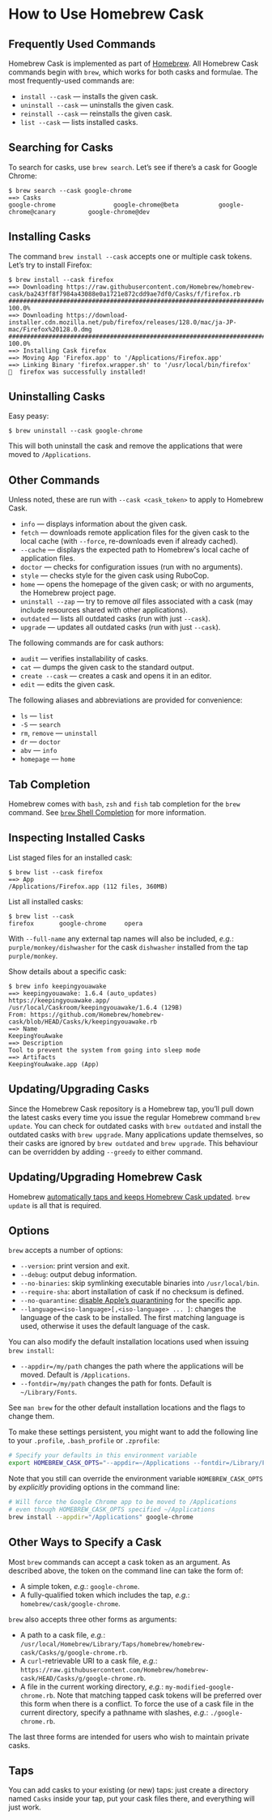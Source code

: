 # How to Use Homebrew Cask

## Frequently Used Commands

Homebrew Cask is implemented as part of [Homebrew](https://brew.sh). All Homebrew Cask commands begin with `brew`, which works for both casks and formulae. The most frequently-used commands are:

* `install --cask` — installs the given cask.
* `uninstall --cask` — uninstalls the given cask.
* `reinstall --cask` — reinstalls the given cask.
* `list --cask` — lists installed casks.

## Searching for Casks

To search for casks, use `brew search`. Let’s see if there’s a cask for Google Chrome:

```console
$ brew search --cask google-chrome
==> Casks
google-chrome                google-chrome@beta           google-chrome@canary         google-chrome@dev
```

## Installing Casks

The command `brew install --cask` accepts one or multiple cask tokens. Let’s try to install Firefox:

```console
$ brew install --cask firefox
==> Downloading https://raw.githubusercontent.com/Homebrew/homebrew-cask/ba243ff8f7984a43088e0a1721e872cdd9ae7df0/Casks/f/firefox.rb
######################################################################## 100.0%
==> Downloading https://download-installer.cdn.mozilla.net/pub/firefox/releases/128.0/mac/ja-JP-mac/Firefox%20128.0.dmg
######################################################################## 100.0%
==> Installing Cask firefox
==> Moving App 'Firefox.app' to '/Applications/Firefox.app'
==> Linking Binary 'firefox.wrapper.sh' to '/usr/local/bin/firefox'
🍺  firefox was successfully installed!
```

## Uninstalling Casks

Easy peasy:

```console
$ brew uninstall --cask google-chrome
```

This will both uninstall the cask and remove the applications that were moved to `/Applications`.

## Other Commands

Unless noted, these are run with `--cask <cask_token>` to apply to Homebrew Cask.

* `info` — displays information about the given cask.
* `fetch` — downloads remote application files for the given cask to the local cache (with `--force`, re-downloads even if already cached).
* `--cache` — displays the expected path to Homebrew's local cache of application files.
* `doctor` — checks for configuration issues (run with no arguments).
* `style` — checks style for the given cask using RuboCop.
* `home` — opens the homepage of the given cask; or with no arguments, the Homebrew project page.
* `uninstall --zap` — try to remove *all* files associated with a cask (may include resources shared with other applications).
* `outdated` — lists all outdated casks (run with just `--cask`).
* `upgrade` — updates all outdated casks (run with just `--cask`).

The following commands are for cask authors:

* `audit` — verifies installability of casks.
* `cat` — dumps the given cask to the standard output.
* `create --cask` — creates a cask and opens it in an editor.
* `edit` — edits the given cask.

The following aliases and abbreviations are provided for convenience:

* `ls` — `list`
* `-S` — `search`
* `rm`, `remove` — `uninstall`
* `dr` — `doctor`
* `abv` — `info`
* `homepage` — `home`

## Tab Completion

Homebrew comes with `bash`, `zsh` and `fish` tab completion for the `brew` command. See [`brew` Shell Completion](https://docs.brew.sh/Shell-Completion) for more information.

## Inspecting Installed Casks

List staged files for an installed cask:

```console
$ brew list --cask firefox
==> App
/Applications/Firefox.app (112 files, 360MB)
```

List all installed casks:

```console
$ brew list --cask
firefox       google-chrome     opera
```

With `--full-name` any external tap names will also be included, _e.g._: `purple/monkey/dishwasher` for the cask `dishwasher` installed from the tap `purple/monkey`.

Show details about a specific cask:

```console
$ brew info keepingyouawake
==> keepingyouawake: 1.6.4 (auto_updates)
https://keepingyouawake.app/
/usr/local/Caskroom/keepingyouawake/1.6.4 (129B)
From: https://github.com/Homebrew/homebrew-cask/blob/HEAD/Casks/k/keepingyouawake.rb
==> Name
KeepingYouAwake
==> Description
Tool to prevent the system from going into sleep mode
==> Artifacts
KeepingYouAwake.app (App)
```

## Updating/Upgrading Casks

Since the Homebrew Cask repository is a Homebrew tap, you’ll pull down the latest casks every time you issue the regular Homebrew command `brew update`. You can check for outdated casks with `brew outdated` and install the outdated casks with `brew upgrade`. Many applications update themselves, so their casks are ignored by `brew outdated` and `brew upgrade`. This behaviour can be overridden by adding `--greedy` to either command.

## Updating/Upgrading Homebrew Cask

Homebrew [automatically taps and keeps Homebrew Cask updated](https://github.com/Homebrew/homebrew-cask/pull/15381). `brew update` is all that is required.

## Options

`brew` accepts a number of options:

* `--version`: print version and exit.
* `--debug`: output debug information.
* `--no-binaries`: skip symlinking executable binaries into `/usr/local/bin`.
* `--require-sha`: abort installation of cask if no checksum is defined.
* `--no-quarantine`: [disable Apple’s quarantining](https://docs.brew.sh/FAQ#why-cant-i-open-a-mac-app-from-an-unidentified-developer) for the specific app.
* `--language=<iso-language>[,<iso-language> ... ]`: changes the language of the cask to be installed. The first matching language is used, otherwise it uses the default language of the cask.

You can also modify the default installation locations used when issuing `brew install`:

* `--appdir=/my/path` changes the path where the applications will be moved. Default is `/Applications`.
* `--fontdir=/my/path` changes the path for fonts. Default is `~/Library/Fonts`.

See `man brew` for the other default installation locations and the flags to change them.

To make these settings persistent, you might want to add the following line to your `.profile`, `.bash_profile` or `.zprofile`:

```bash
# Specify your defaults in this environment variable
export HOMEBREW_CASK_OPTS="--appdir=~/Applications --fontdir=/Library/Fonts"
```

Note that you still can override the environment variable `HOMEBREW_CASK_OPTS` by _explicitly_ providing options in the command line:

```bash
# Will force the Google Chrome app to be moved to /Applications
# even though HOMEBREW_CASK_OPTS specified ~/Applications
brew install --appdir="/Applications" google-chrome
```

## Other Ways to Specify a Cask

Most `brew` commands can accept a cask token as an argument. As described above, the token on the command line can take the form of:

* A simple token, _e.g._: `google-chrome`.
* A fully-qualified token which includes the tap, _e.g._: `homebrew/cask/google-chrome`.

`brew` also accepts three other forms as arguments:

* A path to a cask file, _e.g._: `/usr/local/Homebrew/Library/Taps/homebrew/homebrew-cask/Casks/g/google-chrome.rb`.
* A `curl`-retrievable URI to a cask file, _e.g._: `https://raw.githubusercontent.com/Homebrew/homebrew-cask/HEAD/Casks/g/google-chrome.rb`.
* A file in the current working directory, _e.g._: `my-modified-google-chrome.rb`. Note that matching tapped cask tokens will be preferred over this form when there is a conflict. To force the use of a cask file in the current directory, specify a pathname with slashes, _e.g._: `./google-chrome.rb`.

The last three forms are intended for users who wish to maintain private casks.

## Taps

You can add casks to your existing (or new) taps: just create a directory named `Casks` inside your tap, put your cask files there, and everything will just work.
